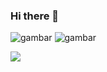 ### Hi there 👋

![gambar](https://komarev.com/ghpvc/?username=rezadkim&label=Views&color=blue&style=plastic)
![gambar](https://img.shields.io/github/followers/rezadkim?label=follow&style=social)

<img align="center" src="https://github-readme-stats.vercel.app/api/top-langs/?username=rezadkim&theme=light&hide_langs_below=1" />
